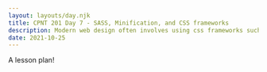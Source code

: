 ```yaml
---
layout: layouts/day.njk
title: CPNT 201 Day 7 - SASS, Minification, and CSS frameworks
description: Modern web design often involves using css frameworks such as bootstrap and tailwind as well as SASS (an extension of CSS) to create maintainable and high quality site designs. We will look at these technologies and learn a bit about how you can use them in your projects.
date: 2021-10-25
---
```


A lesson plan!
